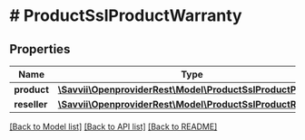 # # ProductSslProductWarranty

## Properties

Name | Type | Description | Notes
------------ | ------------- | ------------- | -------------
**product** | [**\Savvii\OpenproviderRest\Model\ProductSslProductPrice**](ProductSslProductPrice.md) |  | [optional]
**reseller** | [**\Savvii\OpenproviderRest\Model\ProductSslProductReseller**](ProductSslProductReseller.md) |  | [optional]

[[Back to Model list]](../../README.md#models) [[Back to API list]](../../README.md#endpoints) [[Back to README]](../../README.md)
